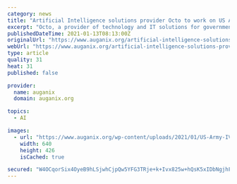 ```yaml
---
category: news
title: "Artificial Intelligence solutions provider Octo to work on US Army’s IVAS contract"
excerpt: "Octo, a provider of technology and IT solutions for government clients, has announced that it has been awarded a spot on the US Army’s RS3 92"
publishedDateTime: 2021-01-13T08:13:00Z
originalUrl: "https://www.auganix.org/artificial-intelligence-solutions-provider-octo-to-work-on-us-armys-ivas-contract/"
webUrl: "https://www.auganix.org/artificial-intelligence-solutions-provider-octo-to-work-on-us-armys-ivas-contract/"
type: article
quality: 31
heat: 31
published: false

provider:
  name: auganix
  domain: auganix.org

topics:
  - AI

images:
  - url: "https://www.auganix.org/wp-content/uploads/2021/01/US-Army-IVAS.jpg"
    width: 640
    height: 426
    isCached: true

secured: "W4OCqorSix4OyeB9hLSjwhCjpQw5YFG3TRje+k+Ivx825w+hQsK5xIDbNgjhFmIbjEzbgmsAQzw3Bu9kREJH34cHNWoPGc+8RhJRbmRbIDjHUFrkYXsUqnZA95rU12/Odg43zFQSwQ1lqdQ3D968Nj9CeYN8kq1wuTQhTHZjdZoFm4kKIE3rnDPVjJw4BcPVR7rQXcN+2XxUCwHCf/GARjbYsxB6U9K7mxnLKSuoQdxPxD9ZSLhdk6nZdm9wEJEJeWWvJW5xf2H0DKGvFPw3SWC39PmSgOA9paZA/VUvtuRnHGQlQAJQN6oFdNDHwzb27XS0OOw/WLNceH4rSYJ6J8zykbWkvukvuBz6X+b3zXE=;S/bWPA6zO9+kjzq0Y32vtQ=="
---
```


